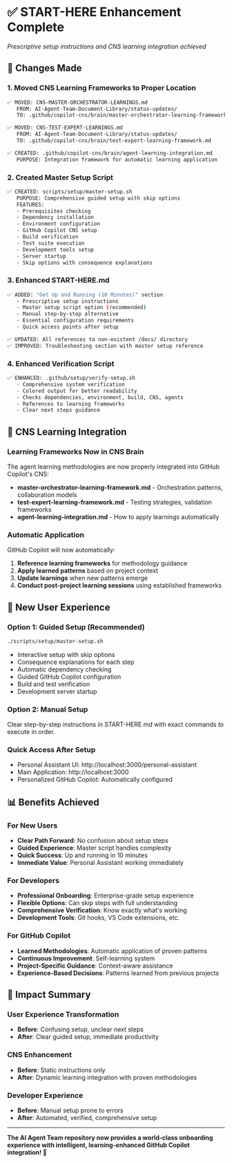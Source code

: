 # ✅ START-HERE Enhancement Complete
*Prescriptive setup instructions and CNS learning integration achieved*

## 🎯 **Changes Made**

### **1. Moved CNS Learning Frameworks to Proper Location**
```bash
✅ MOVED: CNS-MASTER-ORCHESTRATOR-LEARNINGS.md 
   FROM: AI-Agent-Team-Document-Library/status-updates/
   TO: .github/copilot-cns/brain/master-orchestrator-learning-framework.md

✅ MOVED: CNS-TEST-EXPERT-LEARNINGS.md
   FROM: AI-Agent-Team-Document-Library/status-updates/  
   TO: .github/copilot-cns/brain/test-expert-learning-framework.md

✅ CREATED: .github/copilot-cns/brain/agent-learning-integration.md
   PURPOSE: Integration framework for automatic learning application
```

### **2. Created Master Setup Script**
```bash
✅ CREATED: scripts/setup/master-setup.sh
   PURPOSE: Comprehensive guided setup with skip options
   FEATURES:
   - Prerequisites checking
   - Dependency installation  
   - Environment configuration
   - GitHub Copilot CNS setup
   - Build verification
   - Test suite execution
   - Development tools setup
   - Server startup
   - Skip options with consequence explanations
```

### **3. Enhanced START-HERE.md**
```bash
✅ ADDED: "Get Up and Running (10 Minutes)" section
   - Prescriptive setup instructions
   - Master setup script option (recommended)
   - Manual step-by-step alternative
   - Essential configuration requirements
   - Quick access points after setup

✅ UPDATED: All references to non-existent /docs/ directory
✅ IMPROVED: Troubleshooting section with master setup reference
```

### **4. Enhanced Verification Script**
```bash
✅ ENHANCED: .github/setup/verify-setup.sh
   - Comprehensive system verification
   - Colored output for better readability
   - Checks dependencies, environment, build, CNS, agents
   - References to learning frameworks
   - Clear next steps guidance
```

## 🧠 **CNS Learning Integration**

### **Learning Frameworks Now in CNS Brain**
The agent learning methodologies are now properly integrated into GitHub Copilot's CNS:

- **master-orchestrator-learning-framework.md** - Orchestration patterns, collaboration models
- **test-expert-learning-framework.md** - Testing strategies, validation frameworks  
- **agent-learning-integration.md** - How to apply learnings automatically

### **Automatic Application**
GitHub Copilot will now automatically:
1. **Reference learning frameworks** for methodology guidance
2. **Apply learned patterns** based on project context
3. **Update learnings** when new patterns emerge
4. **Conduct post-project learning sessions** using established frameworks

## 🚀 **New User Experience**

### **Option 1: Guided Setup (Recommended)**
```bash
./scripts/setup/master-setup.sh
```
- Interactive setup with skip options
- Consequence explanations for each step
- Automatic dependency checking
- Guided GitHub Copilot configuration
- Build and test verification
- Development server startup

### **Option 2: Manual Setup** 
Clear step-by-step instructions in START-HERE.md with exact commands to execute in order.

### **Quick Access After Setup**
- Personal Assistant UI: http://localhost:3000/personal-assistant
- Main Application: http://localhost:3000
- Personalized GitHub Copilot: Automatically configured

## 📊 **Benefits Achieved**

### **For New Users**
- **Clear Path Forward**: No confusion about setup steps
- **Guided Experience**: Master script handles complexity
- **Quick Success**: Up and running in 10 minutes
- **Immediate Value**: Personal Assistant working immediately

### **For Developers**
- **Professional Onboarding**: Enterprise-grade setup experience
- **Flexible Options**: Can skip steps with full understanding
- **Comprehensive Verification**: Know exactly what's working
- **Development Tools**: Git hooks, VS Code extensions, etc.

### **For GitHub Copilot**
- **Learned Methodologies**: Automatic application of proven patterns
- **Continuous Improvement**: Self-learning system
- **Project-Specific Guidance**: Context-aware assistance
- **Experience-Based Decisions**: Patterns learned from previous projects

## 🎉 **Impact Summary**

### **User Experience Transformation**
- **Before**: Confusing setup, unclear next steps
- **After**: Clear guided setup, immediate productivity

### **CNS Enhancement**
- **Before**: Static instructions only
- **After**: Dynamic learning integration with proven methodologies

### **Developer Experience**
- **Before**: Manual setup prone to errors
- **After**: Automated, verified, comprehensive setup

---

**The AI Agent Team repository now provides a world-class onboarding experience with intelligent, learning-enhanced GitHub Copilot integration! 🚀**
